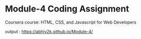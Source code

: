 

# Module-4 Coding Assignment

Coursera course: HTML, CSS, and Javascript for Web Developers

output : https://abhiy2k.github.io/Module-4/

